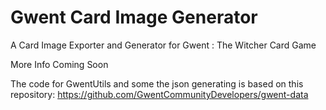# Gwent Card Image Generator
 A Card Image Exporter and Generator for Gwent : The Witcher Card Game

More Info Coming Soon

The code for GwentUtils and some the json generating is based on this repository: https://github.com/GwentCommunityDevelopers/gwent-data
